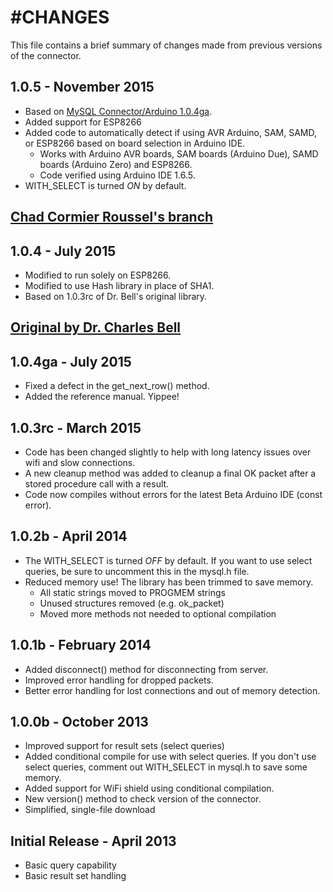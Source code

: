 #CHANGES
=======
This file contains a brief summary of changes made from previous versions of
the connector.


1.0.5 - November 2015
----------------------------
- Based on [MySQL Connector/Arduino 1.0.4ga](https://launchpad.net/mysql-arduino).
- Added support for ESP8266
- Added code to automatically detect if using AVR Arduino, SAM, SAMD, or ESP8266 based on board selection in Arduino IDE. 
  - Works with Arduino AVR boards, SAM boards (Arduino Due), SAMD boards (Arduino Zero) and ESP8266.
  - Code verified using Arduino IDE 1.6.5.
- WITH_SELECT is turned *ON* by default.

[Chad Cormier Roussel's branch](https://github.com/chadouming/mysql-connector)
---------------------------------------
1.0.4 - July 2015
--------------------
* Modified to run solely on ESP8266.
* Modified to use Hash library in place of SHA1.
* Based on 1.0.3rc of Dr. Bell's original library.


[Original by Dr. Charles Bell](https://launchpad.net/mysql-arduino)
--------------------------------------------
1.0.4ga - July 2015
--------------------
* Fixed a defect in the get_next_row() method.
* Added the reference manual. Yippee!

1.0.3rc - March 2015
--------------------
* Code has been changed slightly to help with long latency issues over
  wifi and slow connections.
* A new cleanup method was added to cleanup a final OK packet after a
  stored procedure call with a result.
* Code now compiles without errors for the latest Beta Arduino IDE 
  (const error).

1.0.2b - April 2014
-------------------
* The WITH_SELECT is turned *OFF* by default. If you want to use select
  queries, be sure to uncomment this in the mysql.h file.
* Reduced memory use! The library has been trimmed to save memory.
  - All static strings moved to PROGMEM strings
  - Unused structures removed (e.g. ok_packet)
  - Moved more methods not needed to optional compilation

1.0.1b - February 2014
----------------------
* Added disconnect() method for disconnecting from server.
* Improved error handling for dropped packets.
* Better error handling for lost connections and out of memory detection.

1.0.0b - October 2013
---------------------
* Improved support for result sets (select queries)
* Added conditional compile for use with select queries. If you don't use
  select queries, comment out WITH_SELECT in mysql.h to save some memory.
* Added support for WiFi shield using conditional compilation.
* New version() method to check version of the connector.
* Simplified, single-file download

Initial Release - April 2013
----------------------------
* Basic query capability
* Basic result set handling
